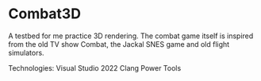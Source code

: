 # Combat3D
A testbed for me practice 3D rendering. The combat game itself is inspired from the old TV show Combat, the Jackal SNES game and old flight simulators.

Technologies:
Visual Studio 2022
Clang Power Tools
